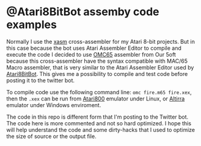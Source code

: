 # @Atari8BitBot assemby code examples

Normally I use the [xasm](https://github.com/pfusik/xasm) cross-assembler for my Atari 8-bit projects. But in this case because the bot uses Atari Assembler Editor to compile and execute the code I decided to use [OMC65](https://github.com/pkali/omc65) assembler from Our 5oft because this cross-assembler have the syntax compatible with MAC/65 Macro assembler, that is very similar to the Atari Assembler Editor used by [Atari8BitBot](https://atari8bitbot.com/). This gives me a possibility to compile and test code before posting it to the twitter bot.

To compile code use the following command line: `omc fire.m65 fire.xex`,  then the `.xex` can be run from [Atari800](https://atari800.github.io/) emulator under Linux, or [Altirra](http://virtualdub.org/altirra.html) emulator under Windows enviroment.

The code in this repo is different form that I'm posting to the Twitter bot. The code here is more commented and not so hard optimized. I hope this will help understand the code and some dirty-hacks that I used to optimize the size of source or the output file.


